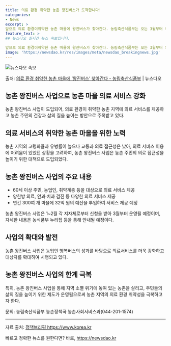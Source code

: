 ```yaml
---
title: 의료 환경 취약한 농촌 왕진버스가 도착합니다!
categories:
- News
excerpt: >
앞으로 의료 환경이취약한 농촌 마을에 왕진버스가 찾아간다. 농림축산식품부는 오는 3월부터 의료가 취약한 농촌…
feature_text: >
## 뉴스다오 실시간 뉴스 속보입니다.

앞으로 의료 환경이취약한 농촌 마을에 왕진버스가 찾아간다. 농림축산식품부는 오는 3월부터 의료가 취약한 농촌…
image: 'https://newsdao.kr/res/images/meta/newsdao_breakingnews.jpg'
---
```


![뉴스다오 속보](https://newsdao.kr/res/images/meta/newsdao_breakingnews.jpg)

<p>출처: <a href="https://newsdao.kr/3026" rel="dofollow">의료 환경 취약한 농촌 마을에 ‘왕진버스’ 찾아간다 - 농림축산식품부</a> | 뉴스다오</p>

<h2 data-ke-size="size26">농촌 왕진버스 사업으로 농촌 마을 의료 서비스 강화</h2>

<p data-ke-size="size16">농촌 왕진버스 사업이 도입되어, 의료 환경이 취약한 농촌 지역에 의료 서비스를 제공하고 농촌 주민의 건강과 삶의 질을 높이는 방안으로 주목받고 있다.</p>

<h2 data-ke-size="size24">의료 서비스의 취약한 농촌 마을을 위한 노력</h2>

<p data-ke-size="size16">농촌 지역의 고령화율과 유병률이 높으나 교통과 의료 접근성은 낮아, 의료 서비스 이용에 어려움이 있었던 상황을 고려하여, 농촌 왕진버스 사업은 농촌 주민의 의료 접근성을 높이기 위한 대책으로 도입되었다.</p>

<h2 data-ke-size="size24">농촌 왕진버스 사업의 주요 내용</h2>

<ul>
	<li>60세 이상 주민, 농업인, 취약계층 등을 대상으로 의료 서비스 제공</li>
	<li>양한방 의료, 안과·치과 검진 등 다양한 의료 서비스 제공</li>
	<li>연간 300여 개 마을에 32억 원의 예산을 투입하여 서비스 제공 예정</li>
</ul>

<p data-ke-size="size16">농촌 왕진버스 사업은 1~2월 각 지자체로부터 신청을 받아 3월부터 운영될 예정이며, 자세한 내용은 농식품부 누리집 등을 통해 안내될 예정이다.</p>

<h2 data-ke-size="size24">사업의 확대와 발전</h2>

<p data-ke-size="size16">농촌 왕진버스 사업은 농업인 행복버스의 성과를 바탕으로 의료서비스를 더욱 강화하고 대상자를 확대하여 시행되고 있다.</p>

<h2 data-ke-size="size24">농촌 왕진버스 사업의 한계 극복</h2>

<p data-ke-size="size16">특히, 농촌 왕진버스 사업을 통해 지역 소멸 위기에 놓여 있는 농촌을 살리고, 주민들의 삶의 질을 높이기 위한 제도가 운영됨으로써 농촌 지역의 의료 환경 취약성을 극복하고자 한다.</p>

<p data-ke-size="size16">문의: 농림축산식품부 농촌정책국 농촌사회서비스과(044-201-1574)</p>

<hr>

<p data-ke-size="size16">자료 출처: <a href="https://newsdao.kr/3026">정책브리핑 https://www.korea.kr</a></p>
 

빠르고 정확한 뉴스를 원한다면? 바로, <a href="https://newsdao.kr" rel="dofollow">https://newsdao.kr</a>


    
